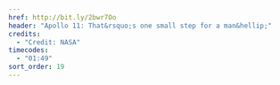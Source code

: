 ```yaml
---
href: http://bit.ly/2bwr7Oo
header: "Apollo 11: That&rsquo;s one small step for a man&hellip;"
credits:
  - "Credit: NASA"
timecodes:
  - "01:49"
sort_order: 19
---
```

